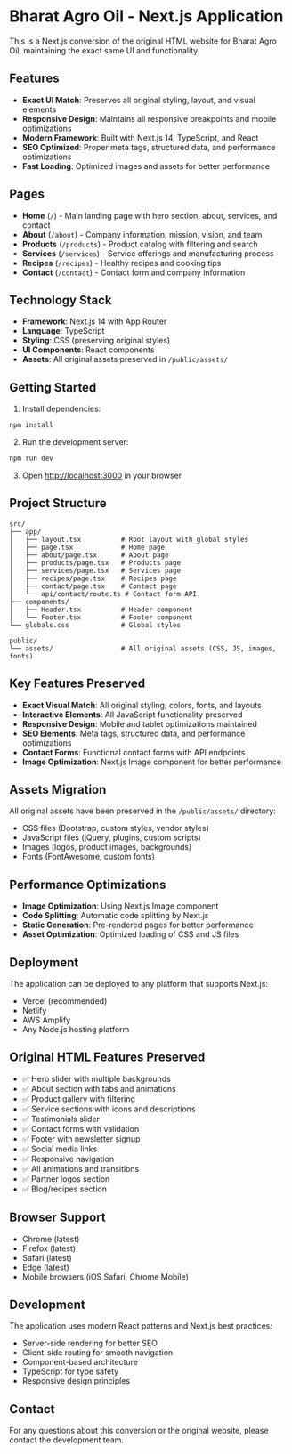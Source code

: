 # Bharat Agro Oil - Next.js Application

This is a Next.js conversion of the original HTML website for Bharat Agro Oil, maintaining the exact same UI and functionality.

## Features

- **Exact UI Match**: Preserves all original styling, layout, and visual elements
- **Responsive Design**: Maintains all responsive breakpoints and mobile optimizations
- **Modern Framework**: Built with Next.js 14, TypeScript, and React
- **SEO Optimized**: Proper meta tags, structured data, and performance optimizations
- **Fast Loading**: Optimized images and assets for better performance

## Pages

- **Home** (`/`) - Main landing page with hero section, about, services, and contact
- **About** (`/about`) - Company information, mission, vision, and team
- **Products** (`/products`) - Product catalog with filtering and search
- **Services** (`/services`) - Service offerings and manufacturing process
- **Recipes** (`/recipes`) - Healthy recipes and cooking tips
- **Contact** (`/contact`) - Contact form and company information

## Technology Stack

- **Framework**: Next.js 14 with App Router
- **Language**: TypeScript
- **Styling**: CSS (preserving original styles)
- **UI Components**: React components
- **Assets**: All original assets preserved in `/public/assets/`

## Getting Started

1. Install dependencies:
```bash
npm install
```

2. Run the development server:
```bash
npm run dev
```

3. Open [http://localhost:3000](http://localhost:3000) in your browser

## Project Structure

```
src/
├── app/
│   ├── layout.tsx          # Root layout with global styles
│   ├── page.tsx            # Home page
│   ├── about/page.tsx      # About page
│   ├── products/page.tsx   # Products page
│   ├── services/page.tsx   # Services page
│   ├── recipes/page.tsx    # Recipes page
│   ├── contact/page.tsx    # Contact page
│   └── api/contact/route.ts # Contact form API
├── components/
│   ├── Header.tsx          # Header component
│   └── Footer.tsx          # Footer component
└── globals.css             # Global styles

public/
└── assets/                 # All original assets (CSS, JS, images, fonts)
```

## Key Features Preserved

- **Exact Visual Match**: All original styling, colors, fonts, and layouts
- **Interactive Elements**: All JavaScript functionality preserved
- **Responsive Design**: Mobile and tablet optimizations maintained
- **SEO Elements**: Meta tags, structured data, and performance optimizations
- **Contact Forms**: Functional contact forms with API endpoints
- **Image Optimization**: Next.js Image component for better performance

## Assets Migration

All original assets have been preserved in the `/public/assets/` directory:
- CSS files (Bootstrap, custom styles, vendor styles)
- JavaScript files (jQuery, plugins, custom scripts)
- Images (logos, product images, backgrounds)
- Fonts (FontAwesome, custom fonts)

## Performance Optimizations

- **Image Optimization**: Using Next.js Image component
- **Code Splitting**: Automatic code splitting by Next.js
- **Static Generation**: Pre-rendered pages for better performance
- **Asset Optimization**: Optimized loading of CSS and JS files

## Deployment

The application can be deployed to any platform that supports Next.js:
- Vercel (recommended)
- Netlify
- AWS Amplify
- Any Node.js hosting platform

## Original HTML Features Preserved

- ✅ Hero slider with multiple backgrounds
- ✅ About section with tabs and animations
- ✅ Product gallery with filtering
- ✅ Service sections with icons and descriptions
- ✅ Testimonials slider
- ✅ Contact forms with validation
- ✅ Footer with newsletter signup
- ✅ Social media links
- ✅ Responsive navigation
- ✅ All animations and transitions
- ✅ Partner logos section
- ✅ Blog/recipes section

## Browser Support

- Chrome (latest)
- Firefox (latest)
- Safari (latest)
- Edge (latest)
- Mobile browsers (iOS Safari, Chrome Mobile)

## Development

The application uses modern React patterns and Next.js best practices:
- Server-side rendering for better SEO
- Client-side routing for smooth navigation
- Component-based architecture
- TypeScript for type safety
- Responsive design principles

## Contact

For any questions about this conversion or the original website, please contact the development team.